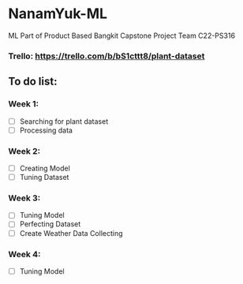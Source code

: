 # NanamYuk-ML
ML Part of Product Based Bangkit Capstone Project Team C22-PS316
### Trello: https://trello.com/b/bS1cttt8/plant-dataset
## To do list:
### Week 1:
 - [ ] Searching for plant dataset
 - [ ] Processing data
### Week 2:
 - [ ] Creating Model
 - [ ] Tuning Dataset
### Week 3:
 - [ ] Tuning Model
 - [ ] Perfecting Dataset
 - [ ] Create Weather Data Collecting
### Week 4:
 - [ ] Tuning Model
